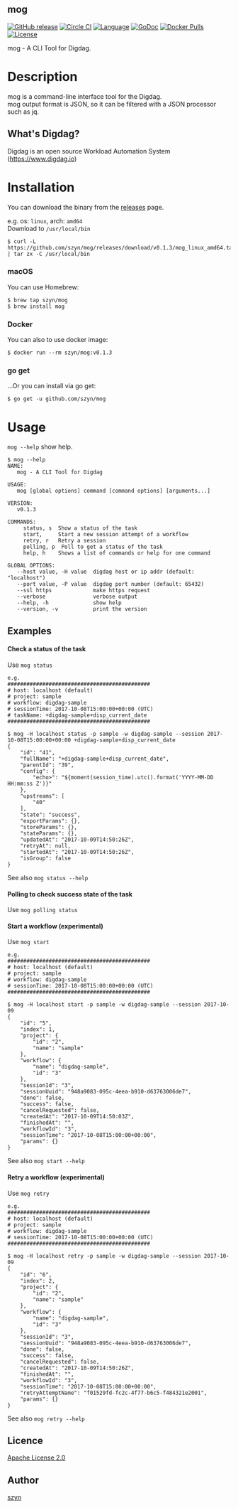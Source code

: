 mog
---
[![GitHub release](https://img.shields.io/github/release/szyn/mog.svg?style=flat-square)](https://github.com/szyn/mog/releases/latest)
[![Circle CI](https://img.shields.io/circleci/project/github/szyn/mog.svg?style=flat-square)](https://circleci.com/gh/szyn/mog)
[![Language](https://img.shields.io/badge/language-go-brightgreen.svg?style=flat-square)](https://golang.org/)
[![GoDoc](https://img.shields.io/badge/go-documentation-blue.svg?style=flat-square)](https://godoc.org/github.com/szyn/mog)
[![Docker Pulls](https://img.shields.io/docker/pulls/szyn/mog.svg?style=flat-square)](https://hub.docker.com/r/szyn/mog/)
[![License](https://img.shields.io/badge/License-Apache%202.0-blue.svg?style=flat-square)](https://opensource.org/licenses/Apache-2.0)

mog - A CLI Tool for Digdag.

# Description
mog is a command-line interface tool for the Digdag.  
mog output format is JSON, so it can be filtered with a JSON processor such as jq.

## What's Digdag?
Digdag is an open source Workload Automation System (https://www.digdag.io)

# Installation

You can download the binary from the [releases](https://github.com/szyn/mog/releases) page.

e.g. os: `linux`, arch: `amd64`  
Download to `/usr/local/bin`
```console 
$ curl -L https://github.com/szyn/mog/releases/download/v0.1.3/mog_linux_amd64.tar.gz | tar zx -C /usr/local/bin
```

### macOS

You can use Homebrew:  

```console
$ brew tap szyn/mog
$ brew install mog
```

### Docker
You can also to use docker image: 

```console
$ docker run --rm szyn/mog:v0.1.3
```

### go get
...Or you can install via go get:

```
$ go get -u github.com/szyn/mog
```

# Usage

`mog --help` show help.

```console
$ mog --help
NAME:
   mog - A CLI Tool for Digdag

USAGE:
   mog [global options] command [command options] [arguments...]

VERSION:
   v0.1.3

COMMANDS:
     status, s  Show a status of the task
     start,     Start a new session attempt of a workflow
     retry, r   Retry a session
     polling, p  Poll to get a status of the task
     help, h    Shows a list of commands or help for one command

GLOBAL OPTIONS:
   --host value, -H value  digdag host or ip addr (default: "localhost")
   --port value, -P value  digdag port number (default: 65432)
   --ssl https             make https request
   --verbose               verbose output
   --help, -h              show help
   --version, -v           print the version
```

## Examples

#### Check a status of the task
Use `mog status`

```console
e.g.
#############################################
# host: localhost (default)
# project: sample
# workflow: digdag-sample
# sessionTime: 2017-10-08T15:00:00+00:00 (UTC)
# taskName: +digdag-sample+disp_current_date
#############################################

$ mog -H localhost status -p sample -w digdag-sample --session 2017-10-08T15:00:00+00:00 +digdag-sample+disp_current_date
{
    "id": "41",
    "fullName": "+digdag-sample+disp_current_date",
    "parentId": "39",
    "config": {
        "echo>": "${moment(session_time).utc().format('YYYY-MM-DD HH:mm:ss Z')}"
    },
    "upstreams": [
        "40"
    ],
    "state": "success",
    "exportParams": {},
    "storeParams": {},
    "stateParams": {},
    "updatedAt": "2017-10-09T14:50:26Z",
    "retryAt": null,
    "startedAt": "2017-10-09T14:50:26Z",
    "isGroup": false
}
```

See also `mog status --help`

#### Polling to check success state of the task
Use `mog polling status`

#### Start a workflow (experimental)
Use `mog start`

```console
e.g.
#############################################
# host: localhost (default)
# project: sample
# workflow: digdag-sample
# sessionTime: 2017-10-08T15:00:00+00:00 (UTC)
#############################################

$ mog -H localhost start -p sample -w digdag-sample --session 2017-10-09
{
    "id": "5",
    "index": 1,
    "project": {
        "id": "2",
        "name": "sample"
    },
    "workflow": {
        "name": "digdag-sample",
        "id": "3"
    },
    "sessionId": "3",
    "sessionUuid": "948a9083-095c-4eea-b910-d63763006de7",
    "done": false,
    "success": false,
    "cancelRequested": false,
    "createdAt": "2017-10-09T14:50:03Z",
    "finishedAt": "",
    "workflowId": "3",
    "sessionTime": "2017-10-08T15:00:00+00:00",
    "params": {}
}
```

See also `mog start --help`

#### Retry a workflow (experimental)
Use `mog retry`

```console
e.g.
#############################################
# host: localhost (default)
# project: sample
# workflow: digdag-sample
# sessionTime: 2017-10-08T15:00:00+00:00 (UTC)
#############################################

$ mog -H localhost retry -p sample -w digdag-sample --session 2017-10-09
{
    "id": "6",
    "index": 2,
    "project": {
        "id": "2",
        "name": "sample"
    },
    "workflow": {
        "name": "digdag-sample",
        "id": "3"
    },
    "sessionId": "3",
    "sessionUuid": "948a9083-095c-4eea-b910-d63763006de7",
    "done": false,
    "success": false,
    "cancelRequested": false,
    "createdAt": "2017-10-09T14:50:26Z",
    "finishedAt": "",
    "workflowId": "3",
    "sessionTime": "2017-10-08T15:00:00+00:00",
    "retryAttemptName": "f01529fd-fc2c-4f77-b6c5-f484321e2001",
    "params": {}
}
```

See also `mog retry --help`

## Licence

[Apache License 2.0](LICENSE)

## Author

[szyn](https://github.com/szyn)
